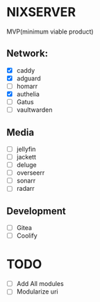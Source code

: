 # NIXSERVER
MVP(minimum viable product)
## Network:
  - [x] caddy
  - [x] adguard
  - [ ] homarr
  - [x] authelia
  - [ ] Gatus
  - [ ] vaultwarden
## Media
  - [ ] jellyfin
  - [ ] jackett
  - [ ] deluge
  - [ ] overseerr
  - [ ] sonarr
  - [ ] radarr
## Development
  - [ ] Gitea
  - [ ] Coolify
# TODO
- [ ] Add All modules
- [ ] Modularize uri
